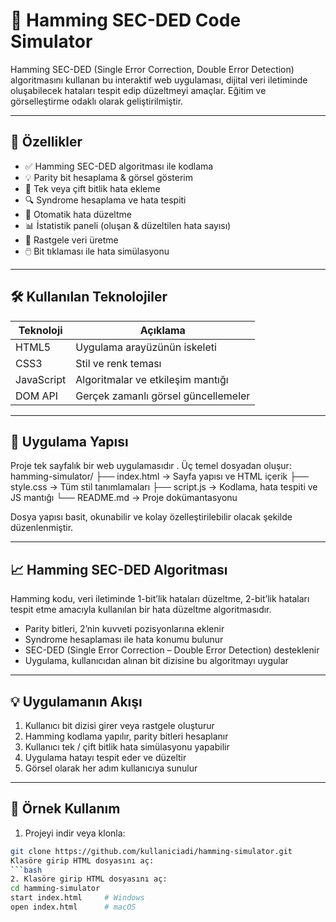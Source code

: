 # 🧠 Hamming SEC-DED Code Simulator

Hamming SEC-DED (Single Error Correction, Double Error Detection) algoritmasını kullanan bu interaktif web uygulaması, dijital veri iletiminde oluşabilecek hataları tespit edip düzeltmeyi amaçlar. Eğitim ve görselleştirme odaklı olarak geliştirilmiştir.

---

## 🚀 Özellikler

- ✅ Hamming SEC-DED algoritması ile kodlama
- 💡 Parity bit hesaplama & görsel gösterim
- 🧪 Tek veya çift bitlik hata ekleme
- 🔍 Syndrome hesaplama ve hata tespiti
- 🔧 Otomatik hata düzeltme
- 📊 İstatistik paneli (oluşan & düzeltilen hata sayısı)
- 🎲 Rastgele veri üretme
- 🖱️ Bit tıklaması ile hata simülasyonu

---

## 🛠️ Kullanılan Teknolojiler

| Teknoloji   | Açıklama                            |
|-------------|-------------------------------------|
| HTML5       | Uygulama arayüzünün iskeleti        |
| CSS3        | Stil ve renk teması                 |
| JavaScript  | Algoritmalar ve etkileşim mantığı   |
| DOM API     | Gerçek zamanlı görsel güncellemeler |

---

## 📂 Uygulama Yapısı

Proje tek sayfalık bir web uygulamasıdır . Üç temel dosyadan oluşur:
hamming-simulator/
├── index.html → Sayfa yapısı ve HTML içerik
├── style.css → Tüm stil tanımlamaları
├── script.js → Kodlama, hata tespiti ve JS mantığı
└── README.md → Proje dokümantasyonu

Dosya yapısı basit, okunabilir ve kolay özelleştirilebilir olacak şekilde düzenlenmiştir.

---

## 📈 Hamming SEC-DED Algoritması

Hamming kodu, veri iletiminde 1-bit’lik hataları düzeltme, 2-bit’lik hataları tespit etme amacıyla kullanılan bir hata düzeltme algoritmasıdır.

- Parity bitleri, 2’nin kuvveti pozisyonlarına eklenir
- Syndrome hesaplaması ile hata konumu bulunur
- SEC-DED (Single Error Correction – Double Error Detection) desteklenir
- Uygulama, kullanıcıdan alınan bit dizisine bu algoritmayı uygular

---

## 💡 Uygulamanın Akışı

1. Kullanıcı bit dizisi girer veya rastgele oluşturur
2. Hamming kodlama yapılır, parity bitleri hesaplanır
3. Kullanıcı tek / çift bitlik hata simülasyonu yapabilir
4. Uygulama hatayı tespit eder ve düzeltir
5. Görsel olarak her adım kullanıcıya sunulur

---

## 🧪 Örnek Kullanım

1. Projeyi indir veya klonla:

```bash
git clone https://github.com/kullaniciadi/hamming-simulator.git
Klasöre girip HTML dosyasını aç:
```bash
2. Klasöre girip HTML dosyasını aç:
cd hamming-simulator
start index.html     # Windows
open index.html      # macOS


